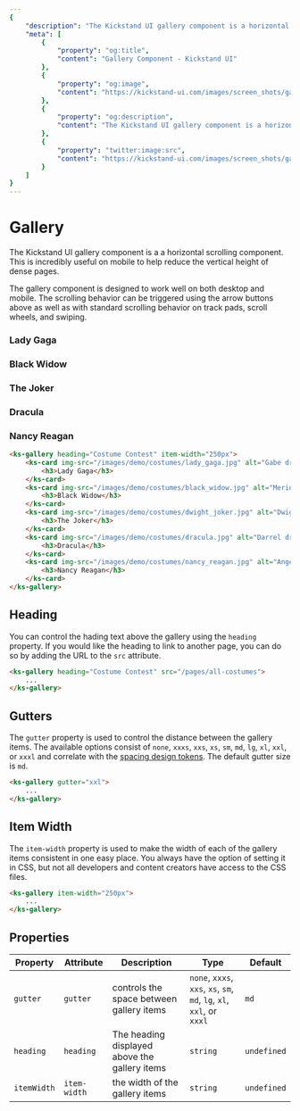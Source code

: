 ```yaml
---
{
    "description": "The Kickstand UI gallery component is a horizontal scrolling component designed to reduce the density and complexity of pages.",
    "meta": [
        {
            "property": "og:title",
            "content": "Gallery Component - Kickstand UI"
        },
        {
            "property": "og:image",
            "content": "https://kickstand-ui.com/images/screen_shots/gallery.png"
        },
        {
            "property": "og:description",
            "content": "The Kickstand UI gallery component is a horizontal scrolling component designed to reduce the density and complexity of pages."
        },
        {
            "property": "twitter:image:src",
            "content": "https://kickstand-ui.com/images/screen_shots/gallery.png"
        }
    ]
}
---
```


# Gallery

The Kickstand UI gallery component is a a horizontal scrolling component. This is incredibly useful on mobile to help reduce the vertical height of dense pages.

The gallery component is designed to work well on both desktop and mobile. The scrolling behavior can be triggered using the arrow buttons above as well as with standard scrolling behavior on track pads, scroll wheels, and swiping.

<div class="my-lg">
    <style>
        .card-img ks-img {
            height: 140px;
            overflow-y: hidden;
        }
    </style>
    <ks-gallery heading="Costume Contest" item-width="250px">
        <ks-card img-src="/images/demo/costumes/lady_gaga.jpg" alt="Gabe dressed as Lady Gaga">
            <h3>Lady Gaga</h3>
        </ks-card>
        <ks-card img-src="/images/demo/costumes/black_widow.jpg" alt="Merideth dressed as Black Widow">
            <h3>Black Widow</h3>
        </ks-card>
        <ks-card img-src="/images/demo/costumes/dwight_joker.jpg" alt="Dwight dressed as The Joker">
            <h3>The Joker</h3>
        </ks-card>
        <ks-card img-src="/images/demo/costumes/dracula.jpg" alt="Darrel dressed as Dracula">
            <h3>Dracula</h3>
        </ks-card>
        <ks-card img-src="/images/demo/costumes/nancy_reagan.jpg" alt="Angela dressed as Nancy Reagan">
            <h3>Nancy Reagan</h3>
        </ks-card>
    </ks-gallery>
</div>

```html
<ks-gallery heading="Costume Contest" item-width="250px">
    <ks-card img-src="/images/demo/costumes/lady_gaga.jpg" alt="Gabe dressed as Lady Gaga">
        <h3>Lady Gaga</h3>
    </ks-card>
    <ks-card img-src="/images/demo/costumes/black_widow.jpg" alt="Merideth dressed as Black Widow">
        <h3>Black Widow</h3>
    </ks-card>
    <ks-card img-src="/images/demo/costumes/dwight_joker.jpg" alt="Dwight dressed as The Joker">
        <h3>The Joker</h3>
    </ks-card>
    <ks-card img-src="/images/demo/costumes/dracula.jpg" alt="Darrel dressed as Dracula">
        <h3>Dracula</h3>
    </ks-card>
    <ks-card img-src="/images/demo/costumes/nancy_reagan.jpg" alt="Angela dressed as Nancy Reagan">
        <h3>Nancy Reagan</h3>
    </ks-card>
</ks-gallery>
```

## Heading

You can control the hading text above the gallery using the `heading` property. If you would like the heading to link to another page, you can do so by adding the URL to the `src` attribute.

```html
<ks-gallery heading="Costume Contest" src="/pages/all-costumes">
    ...
</ks-gallery>
```

## Gutters

The `gutter` property is used to control the distance between the gallery items. The available options consist of `none`, `xxxs`, `xxs`, `xs`, `sm`, `md`, `lg`, `xl`, `xxl`, or `xxxl` and correlate with the [spacing design tokens](http://localhost:8080/theming/design-tokens.html#sizes). The default gutter size is `md`.

```html
<ks-gallery gutter="xxl">
    ...
</ks-gallery>
```

## Item Width

The `item-width` property is used to make the width of each of the gallery items consistent in one easy place. You always have the option of setting it in CSS, but not all developers and content creators have access to the CSS files.

```html
<ks-gallery item-width="250px">
    ...
</ks-gallery>
```

## Properties

| Property    | Attribute    | Description | Type                                                                                   | Default     |
| ----------- | ------------ | ----------- | -------------------------------------------------------------------------------------- | ----------- |
| `gutter`   | `gutter`   | controls the space between gallery items | `none`, `xxxs`, `xxs`, `xs`, `sm`, `md`, `lg`, `xl`, `xxl`, or `xxxl`                                   | `md` |
| `heading`   | `heading`    | The heading displayed above the gallery items            | `string`                                                                               | `undefined` |
| `itemWidth` | `item-width` | the width of the gallery items            | `string`                                                                               | `undefined` |
